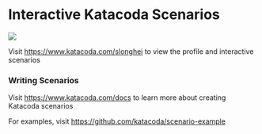 # Interactive Katacoda Scenarios

[![](http://shields.katacoda.com/katacoda/slonghei/count.svg)](https://www.katacoda.com/slonghei "Get your profile on Katacoda.com")

Visit https://www.katacoda.com/slonghei to view the profile and interactive scenarios

### Writing Scenarios
Visit https://www.katacoda.com/docs to learn more about creating Katacoda scenarios

For examples, visit https://github.com/katacoda/scenario-example
